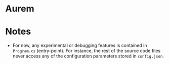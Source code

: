 # Aurem

# Notes

* For now, any experimental or debugging features is contained in `Program.cs`
  (entry-point). For instance, the rest of the source code files never access
  any of the configuration parameters stored in `config.json`.
